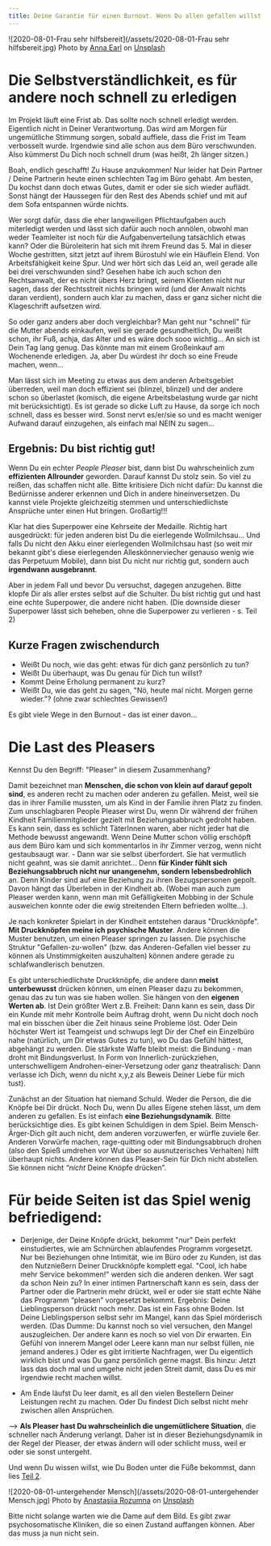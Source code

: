 ```yaml
---
title: Deine Garantie für einen Burnout. Wenn Du allen gefallen willst! Teil 1
---
```


![2020-08-01-Frau sehr hilfsbereit](/assets/2020-08-01-Frau sehr hilfsbereit.jpg)
<span>Photo by <a href="https://unsplash.com/@annaelizaearl?utm_source=unsplash&amp;utm_medium=referral&amp;utm_content=creditCopyText">Anna Earl</a> on <a href="https://unsplash.com/s/photos/helping?utm_source=unsplash&amp;utm_medium=referral&amp;utm_content=creditCopyText">Unsplash</a></span>

# Die Selbstverständlichkeit, es für andere noch schnell zu erledigen
Im Projekt läuft eine Frist ab. Das sollte noch schnell erledigt werden. Eigentlich nicht in Deiner Verantwortung. Das wird am Morgen für ungemütliche Stimmung sorgen, sobald auffiele, dass die Frist im Team verbosselt wurde. Irgendwie sind alle schon aus dem Büro verschwunden. Also kümmerst Du Dich noch schnell drum (was heißt, 2h länger sitzen.)

Boah, endlich geschafft! Zu Hause anzukommen! Nur leider hat Dein Partner / Deine Partnerin heute einen schlechten Tag im Büro gehabt. Am besten, Du kochst dann doch etwas Gutes, damit er oder sie sich wieder auflädt. Sonst hängt der Haussegen für den Rest des Abends schief und mit auf dem Sofa entspannen würde nichts.

Wer sorgt dafür, dass die eher langweiligen Pflichtaufgaben auch miterledigt werden und lässt sich dafür auch noch annölen, obwohl man weder Teamleiter ist noch für die Aufgabenverteilung tatsächlich etwas kann? Oder die Büroleiterin hat sich mit ihrem Freund das 5. Mal in dieser Woche gestritten, sitzt jetzt auf ihrem Bürostuhl wie ein Häuflein Elend. Von Arbeitsfähigkeit keine Spur. Und wer hört sich das Leid an, weil gerade alle bei drei verschwunden sind? Gesehen habe ich auch schon den Rechtsanwalt, der es nicht übers Herz bringt, seinem Klienten nicht nur sagen, dass der Rechtsstreit nichts bringen wird (und der Anwalt nichts daran verdient), sondern auch klar zu machen, dass er ganz sicher nicht die Klageschrift aufsetzen wird. 

So oder ganz anders aber doch vergleichbar? Man geht nur "schnell" für die Mutter abends einkaufen, weil sie gerade gesundheitlich, Du weißt schon, ihr Fuß, achja, das Alter und es wäre doch sooo wichtig... An sich ist Dein Tag lang genug. Das könnte man mit einem Großeinkauf am Wochenende erledigen. Ja, aber Du würdest ihr doch so eine Freude machen, wenn...

Man lässt sich im Meeting zu etwas aus dem anderen Arbeitsgebiet überreden, weil man doch effizient sei (blinzel, blinzel) und der andere schon so überlastet (komisch, die eigene Arbeitsbelastung wurde gar nicht mit berücksichtigt). Es ist gerade so dicke Luft zu Hause, da sorge ich noch schnell, dass es besser wird. Sonst nervt es/er/sie so und es macht weniger Aufwand darauf einzugehen, als einfach mal NEIN zu sagen...

## Ergebnis: Du bist richtig gut!
Wenn Du ein echter *People Pleaser* bist, dann bist Du wahrscheinlich zum **effizienten Allrounder** geworden. Darauf kannst Du stolz sein. So viel zu reißen, das schaffen nicht alle. Bitte kritisiere Dich nicht dafür: Du kannst die Bedürnisse anderer erkennen und Dich in andere hineinversetzen. Du kannst viele Projekte gleichzeitig stemmen und unterschiedlichste Ansprüche unter einen Hut bringen. Großartig!!!

Klar hat dies Superpower eine Kehrseite der Medaille. Richtig hart ausgedrückt: für jeden anderen bist Du die eierlegende Wollmilchsau... Und falls Du nicht den Akku einer eierlegenden Wollmilchsau hast (so weit mir bekannt gibt's diese eierlegenden Alleskönnerviecher genauso wenig wie das Perpetuum Mobile), dann bist Du nicht nur richtig gut, sondern auch **irgendwann ausgebrannt**. 

Aber in jedem Fall und bevor Du versuchst, dagegen anzugehen. Bitte klopfe Dir als aller erstes selbst auf die Schulter. Du bist richtig gut und hast eine echte Superpower, die andere nicht haben. (Die downside dieser Superpower lässt sich beheben, ohne die Superpower zu verlieren - s. Teil 2)

## Kurze Fragen zwischendurch
- Weißt Du noch, wie das geht: etwas für dich ganz persönlich zu tun? 
- Weißt Du überhaupt, was Du genau für Dich tun willst? 
- Kommt Deine Erholung permanent zu kurz? 
- Weißt Du, wie das geht zu sagen, "Nö, heute mal nicht. Morgen gerne wieder."? (ohne zwar schlechtes Gewissen!)

Es gibt viele Wege in den Burnout - das ist einer davon...

# Die Last des Pleasers
Kennst Du den Begriff: "Pleaser" in diesem Zusammenhang?

Damit bezeichnet man **Menschen, die schon von klein auf darauf gepolt sind**, es anderen recht zu machen oder anderen zu gefallen. Meist, weil sie das in ihrer Familie mussten, um als Kind in der Familie ihren Platz zu finden. Zum unschlagbaren People Pleaser wirst Du, wenn Dir während der frühen Kindheit Familienmitglieder gezielt mit Beziehungsabbruch gedroht haben. Es kann sein, dass es schlicht TäterInnen waren, aber nicht jeder hat die Methode bewusst angewandt. Wenn Deine Mutter schon völlig erschöpft aus dem Büro kam und sich kommentarlos in ihr Zimmer verzog, wenn nicht gestaubsaugt war. - Dann war sie selbst überfordert. Sie hat vermutlich nicht geahnt, was sie damit anrichtet... Denn **für Kinder fühlt sich Beziehungsabbruch nicht nur unangenehm, sondern lebensbedrohlich** an. Denn Kinder sind auf eine Beziehung zu ihren Bezugspersonen gepolt. Davon hängt das Überleben in der Kindheit ab. (Wobei man auch zum Pleaser werden kann, wenn man mit Gefälligkeiten Mobbing in der Schule ausweichen konnte oder die ewig streitenden Eltern befrieden wollte...).

Je nach konkreter Spielart in der Kindheit entstehen daraus "Druckknöpfe". **Mit Druckknöpfen meine ich psychische Muster**. Andere können die Muster benutzen, um einen Pleaser springen zu lassen. Die psychische Struktur "Gefallen-zu-wollen" (bzw. das Anderen-Gefallen viel besser zu können als Unstimmigkeiten auszuhalten) können andere gerade zu schlafwandlerisch benutzen.  

Es gibt unterschiedlichste Druckknöpfe, die andere dann **meist unterbewusst** drücken können, um einen Pleaser dazu zu bekommen, genau das zu tun was sie haben wollen. Sie hängen von den **eigenen Werten ab**. Ist Dein größter Wert z.B. Freiheit: Dann kann es sein, dass Dir ein Kunde mit mehr Kontrolle beim Auftrag droht, wenn Du nicht doch noch mal ein bisschen über die Zeit hinaus seine Probleme löst. Oder Dein höchster Wert ist Teamgeist und schwups legt Dir der Chef ein Einzelbüro nahe (natürlich, um Dir etwas Gutes zu tun), wo Du das Gefühl hättest, abgehängt zu werden. Die stärkste Waffe bleibt meist: die Bindung - man droht mit Bindungsverlust. In Form von Innerlich-zurückziehen, unterschwelligem Androhen-einer-Versetzung oder ganz theatralisch: Dann verlasse ich Dich, wenn du nicht x,y,z als Beweis Deiner Liebe für mich tust).

Zunächst an der Situation hat niemand Schuld. Weder die Person, die die Knöpfe bei Dir drückt. Noch Du, wenn Du alles Eigene stehen lässt, um dem anderen zu gefallen. Es ist einfach **eine Beziehungsdynamik**. Bitte berücksichtige dies. Es gibt keinen Schuldigen in dem Spiel. Beim Mensch-Ärger-Dich gilt auch nicht, dem anderen vorzuwerfen, er würfle zuviele 6er. Anderen Vorwürfe machen, rage-quitting oder mit Bindungsabbruch drohen (also den Spieß umdrehen vor Wut über so ausnutzerisches Verhalten) hilft überhaupt nichts. Andere können das Pleaser-Sein für Dich nicht abstellen. Sie können nicht *“nicht* Deine Knöpfe drücken”. 

# Für beide Seiten ist das Spiel wenig befriedigend:
- Derjenige, der Deine Knöpfe drückt, bekommt "nur" Dein perfekt einstudiertes, wie am Schnürchen ablaufendes Programm vorgesetzt. 
Nur bei Beziehungen ohne Intimität, wie im Büro oder zu Kunden, ist das den Nutznießern Deiner Druckknöpfe komplett egal. "Cool, ich habe mehr Service bekommen!" werden sich die anderen denken. Wer sagt da schon Nein zu? 
In einer intimen Partnerschaft kann es sein, dass der Partner oder die Partnerin mehr drückt, weil er oder sie statt echte Nähe das Programm “pleasen” vorgesetzt bekommt. Ergebnis: Deine Lieblingsperson drückt noch mehr. Das ist ein Fass ohne Boden. Ist Deine Lieblingsperson selbst sehr im Mangel, kann das Spiel mörderisch werden. (Das Dumme: Du kannst noch so viel versuchen, den Mangel auszugleichen. Der andere kann es noch so viel von Dir erwarten. Ein Gefühl von innerem Mangel oder Leere kann man nur selbst füllen, nie jemand anderes.) Oder es gibt irritierte Nachfragen, wer Du eigentlich wirklich bist und was Du ganz persönlich gerne magst. Bis hinzu: Jetzt lass das doch mal und umgehe nicht jeden Streit damit, dass Du es mir irgendwie recht machen willst.

- Am Ende läufst Du leer damit, es all den vielen Bestellern Deiner Leistungen recht zu machen. Oder Du findest Dich selbst nicht mehr zwischen allen Ansprüchen.

--> **Als Pleaser hast Du wahrscheinlich die ungemütlichere Situation**, die schneller nach Änderung verlangt. Daher ist in dieser Beziehungsdynamik in der Regel der Pleaser, der etwas ändern will oder schlicht muss, weil er oder sie sonst untergeht.

Und wenn Du wissen willst, wie Du Boden unter die Füße bekommst, dann lies [Teil 2](/2020/08/04/Garantie-f%C3%BCr-einen-Burnout-Teil-2.html).

![2020-08-01-untergehender Mensch](/assets/2020-08-01-untergehender Mensch.jpg)
<span>Photo by <a href="https://unsplash.com/@rozumna?utm_source=unsplash&amp;utm_medium=referral&amp;utm_content=creditCopyText">Anastasiia Rozumna</a> on <a href="https://unsplash.com/s/photos/helping?utm_source=unsplash&amp;utm_medium=referral&amp;utm_content=creditCopyText">Unsplash</a></span>

Bitte nicht solange warten wie die Dame auf dem Bild. Es gibt zwar psychosomatische Kliniken, die so einen Zustand auffangen können. Aber das muss ja nun nicht sein. 
